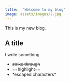 ```yaml
---
title:  "Welcome to my blog"
image: assets/images/2.jpg
---
```


This is my new blog.

## A title

I write something.

+ ~~strike through~~
+ ==highlight==
+ \*escaped characters\*

